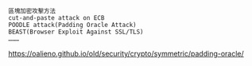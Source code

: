 #
```
區塊加密攻擊⽅法 
cut-and-paste attack on ECB
POODLE attack(Padding Oracle Attack)
BEAST(Browser Exploit Against SSL/TLS)
………

```
https://oalieno.github.io/old/security/crypto/symmetric/padding-oracle/
